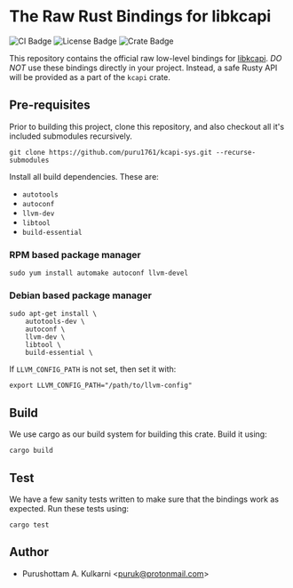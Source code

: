 # The Raw Rust Bindings for libkcapi

![CI Badge](https://github.com/puru1761/libkcapi-sys/actions/workflows/main.yml/badge.svg)
![License Badge](https://img.shields.io/github/license/puru1761/kcapi-sys)
![Crate Badge](https://img.shields.io/crates/v/kcapi-sys.svg)

This repository contains the official raw low-level bindings for
[libkcapi](https://github.com/smuellerDD/libkcapi/). *DO NOT* use these
bindings directly in your project. Instead, a safe Rusty API will be provided
as a part of the `kcapi` crate.

## Pre-requisites

Prior to building this project, clone this repository, and also checkout
all it's included submodules recursively.

```
git clone https://github.com/puru1761/kcapi-sys.git --recurse-submodules
```

Install all build dependencies. These are:

* `autotools`
* `autoconf`
* `llvm-dev`
* `libtool`
* `build-essential`

### RPM based package manager

```
sudo yum install automake autoconf llvm-devel
```

### Debian based package manager

```
sudo apt-get install \
    autotools-dev \
    autoconf \
    llvm-dev \
    libtool \
    build-essential \

```

If `LLVM_CONFIG_PATH` is not set, then set it with:

```
export LLVM_CONFIG_PATH="/path/to/llvm-config"
```

## Build

We use cargo as our build system for building this crate. Build it using:

```
cargo build
```

## Test

We have a few sanity tests written to make sure that the bindings work
as expected. Run these tests using:

```
cargo test
```

## Author

* Purushottam A. Kulkarni <<puruk@protonmail.com>>